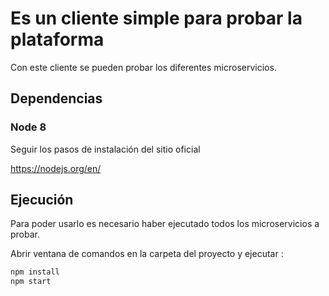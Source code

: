 # Es un cliente simple para probar la plataforma

Con este cliente se pueden probar los diferentes microservicios.

## Dependencias

### Node 8

Seguir los pasos de instalación del sitio oficial

<https://nodejs.org/en/>

## Ejecución

Para poder usarlo es necesario haber ejecutado todos los microservicios a probar.

Abrir ventana de comandos en la carpeta del proyecto y ejecutar :

```bash
npm install
npm start
```
